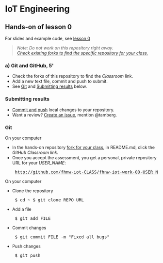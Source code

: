 # IoT Engineering
## Hands-on of lesson 0
For slides and example code, see [lesson 0](../../../fhnw-iot/blob/master/00/README.md)

> *Note: Do not work on this repository right away.*<br/>
> *[Check existing forks to find the specific repository for your class.](../../network/members)*

### a) Git and GitHub, 5'
* Check the forks of this repository to find the _Classroom_ link.
* Add a new text file, commit and push to submit.
* See [Git](#git) and [Submitting results](#submitting-results) below.

### Submitting results
* [Commit and push](#git) local changes to your repository.
* Want a review? [Create an issue](../../issues/new), mention @tamberg.

### Git
On your computer
* In the hands-on repository [fork for your class](../../network/members), in README.md, click the _GitHub Classroom link_.
* Once you accept the assessment, you get a personal, private repository URL for your _USER_NAME_:<pre>
http://github.com/fhnw-iot-CLASS/fhnw-iot-work-00-USER_NAME</pre>

On your computer
* Clone the repository<pre>
    $ cd ~
    $ git clone REPO_URL</pre>
* Add a file<pre>
    $ git add FILE</pre>
* Commit changes<pre>
    $ git commit FILE -m "Fixed all bugs"</pre>
* Push changes<pre>
    $ git push</pre>
